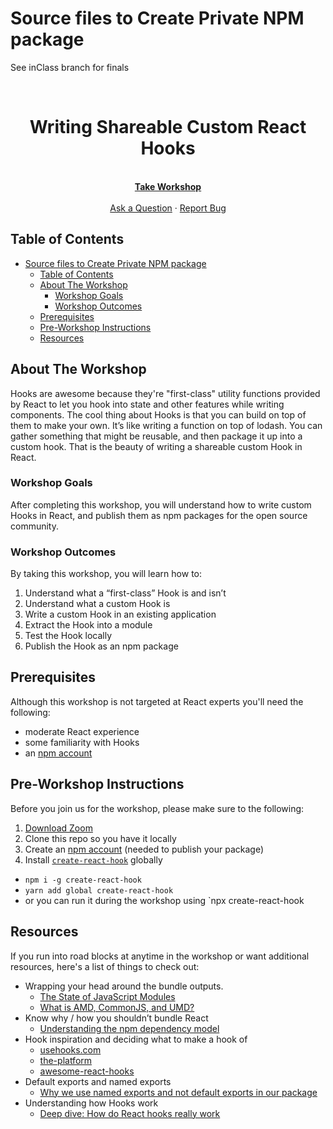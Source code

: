 # Source files to Create Private NPM package

See inClass branch for finals


<br />
<p align="center">
  <h1 align="center">Writing Shareable Custom React Hooks</h1>

  <p align="center">
    <br />
    <!-- UPDATE THIS WITH EGGHEAD LINK -->
    <a href="https://ti.to/egghead-live-online-events/create-publish-custom-react-hooks-with-joe-previte/"><strong>Take Workshop</strong></a>
    <br />
    <br />
    <a href="https://twitter.com/messages/compose?recipient_id=1567529924">Ask a Question</a>
    ·
    <a href="https://github.com/othneildrew/Best-README-Template/issues">Report Bug</a>
  </p>
</p>

## Table of Contents

- [Source files to Create Private NPM package](#source-files-to-create-private-npm-package)
  - [Table of Contents](#table-of-contents)
  - [About The Workshop](#about-the-workshop)
    - [Workshop Goals](#workshop-goals)
    - [Workshop Outcomes](#workshop-outcomes)
  - [Prerequisites](#prerequisites)
  - [Pre-Workshop Instructions](#pre-workshop-instructions)
  - [Resources](#resources)

## About The Workshop

Hooks are awesome because they're "first-class" utility functions provided by React to let you hook into state and other features while writing components. The cool thing about Hooks is that you can build on top of them to make your own. It’s like writing a function on top of lodash. You can gather something that might be reusable, and then package it up into a custom hook. That is the beauty of writing a shareable custom Hook in React.

### Workshop Goals

After completing this workshop, you will understand how to write custom Hooks in React, and publish them as npm packages for the open source community.

### Workshop Outcomes

By taking this workshop, you will learn how to:

1. Understand what a “first-class” Hook is and isn’t
2. Understand what a custom Hook is
3. Write a custom Hook in an existing application
4. Extract the Hook into a module
5. Test the Hook locally
6. Publish the Hook as an npm package

## Prerequisites

Although this workshop is not targeted at React experts you'll need the following:

- moderate React experience
- some familiarity with Hooks
- an [npm account](https://www.npmjs.com/signup)


## Pre-Workshop Instructions

Before you join us for the workshop, please make sure to the following:
1. [Download Zoom](https://zoom.us/support/download)
2. Clone this repo so you have it locally
3. Create an [npm account](https://www.npmjs.com/signup) (needed to publish your package)
4. Install [`create-react-hook`](https://github.com/Hermanya/create-react-hook) globally
 - `npm i -g create-react-hook`
 - `yarn add global create-react-hook`
 - or you can run it during the workshop using `npx create-react-hook

## Resources

If you run into road blocks at anytime in the workshop or want additional resources, here's a list of things to check out:

- Wrapping your head around the bundle outputs.
  - [The State of JavaScript Modules](https://medium.com/webpack/the-state-of-javascript-modules-4636d1774358)
  - [What is AMD, CommonJS, and UMD?](https://www.davidbcalhoun.com/2014/what-is-amd-commonjs-and-umd/)
- Know why / how you shouldn’t bundle React
  - [Understanding the npm dependency model](https://lexi-lambda.github.io/blog/2016/08/24/understanding-the-npm-dependency-model/)
- Hook inspiration and deciding what to make a hook of
  - [usehooks.com](https://usehooks.com)
  - [the-platform](https://github.com/palmerhq/the-platform)
  - [awesome-react-hooks](https://github.com/rehooks/awesome-react-hooks)
- Default exports and named exports
  - [Why we use named exports and not default exports in our package](https://github.com/rollup/rollup/issues/1961#issuecomment-423037881)
- Understanding how Hooks work
  - [Deep dive: How do React hooks really work](https://www.netlify.com/blog/2019/03/11/deep-dive-how-do-react-hooks-really-work/)
